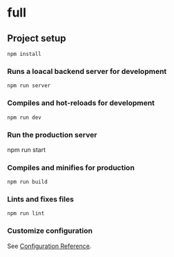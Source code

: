 # full

## Project setup
```
npm install
```

### Runs a loacal backend server for development
```
npm run server
```

### Compiles and hot-reloads for development
```
npm run dev
```

### Run the production server
npm run start


### Compiles and minifies for production
```
npm run build
```

### Lints and fixes files
```
npm run lint
```

### Customize configuration
See [Configuration Reference](https://cli.vuejs.org/config/).
